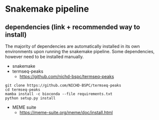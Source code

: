 # Snakemake pipeline
## dependencies (link + recommended way to install)
The majority of dependencies are automatically installed in its own environments upon running the snakemake pipeline. Some dependencies, however need to be installed manually.
* snakemake
* termseq-peaks
  * https://github.com/nichd-bspc/termseq-peaks
```
git clone https://github.com/NICHD-BSPC/termseq-peaks
cd termseq-peaks
mamba install -c bioconda --file requirements.txt
python setup.py install
```
* MEME suite
  * https://meme-suite.org/meme/doc/install.html
